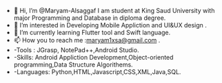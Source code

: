 - 👋 Hi, I’m @Maryam-Alsaggaf I am student at King Saud University with major Programming and Database in diploma degree.
- 👀 I’m interested in Developing Mobile Appliction and UI&UX design .
- 🌱 I’m currently learning Flutter tool and Swift language.
- 📫 How you to reach me :maryam1xsa@gmail.com .
- -Tools : JGrasp, NotePad++,Android Studio.
- -Skills: Android Appliction Development,Object-oriented programming,Data Structure Algorithems.
- -Languages: Python,HTML,Javascript,CSS,XML,Java,SQL.
                                      

                                     
                                    
                                    
